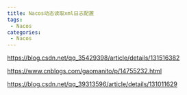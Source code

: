```yaml
---
title: Nacos动态读取xml日志配置
tags:
 - Nacos
categories: 
 - Nacos
---
```




https://blog.csdn.net/qq_35429398/article/details/131516382

https://www.cnblogs.com/gaomanito/p/14755232.html

https://blog.csdn.net/qq_39313596/article/details/131011629


